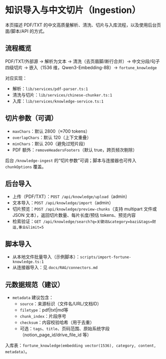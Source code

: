 # 知识导入与中文切片（Ingestion）

本页描述 PDF/TXT 的中文高质量解析、清洗、切片与入库流程，以及使用后台页面/脚本/API 的方式。

## 流程概览

PDF/TXT/外部源 → 解析为文本 → 清洗（去页眉脚/断行合并）→ 中文分段/句子四级切片 → 嵌入（1536 维，Qwen3-Embedding-8B）→ `fortune_knowledge`

对应实现：
- 解析：`lib/services/pdf-parser.ts:1`
- 清洗与切片：`lib/services/chinese-chunker.ts:1`
- 入库：`lib/services/knowledge-service.ts:1`

## 切片参数（可调）

- `maxChars`：默认 2800（≈700 tokens）
- `overlapChars`：默认 120（上下文重叠）
- `minChars`：默认 200（避免过短片段）
- PDF 额外：`removeHeadersFooters`（默认 true，跨页频次剔除）

后台 `/knowledge-ingest` 的“切片参数”可调；脚本与连接器也可传入 `chunkOptions` 覆盖。

## 后台导入

- 上传（PDF/TXT）：`POST /api/knowledge/upload`（admin）
- 文本导入：`POST /api/knowledge/import`（admin）
- 切片预览：`POST /api/knowledge/preview-chunks`（支持 multipart 文件或 JSON 文本），返回切片数量、每片长度/预估 tokens、预览内容
- 检索验证：`GET /api/knowledge/search?q=关键词&category=bazi&tags=财运,事业&limit=5`

## 脚本导入

- 从本地文件批量导入（示例脚本）：`scripts/import-fortune-knowledge.ts:1`
- 从连接器导入：见 `docs/RAG/connectors.md`

## 元数据规范（建议）

- `metadata` 建议包含：
  - `source`：来源标识（文件名/URL/文档ID）
  - `filetype`：pdf|txt|md等
  - `chunk_index`：片段序号
  - `checksum`：内容校验哈希（用于去重）
  - 可选：`tags`、`title`、页码范围、原始系统字段（notion_page_id/drive_file_id 等）

入库表：`fortune_knowledge(embedding vector(1536), category, content, metadata)`。

